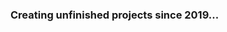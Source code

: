 ### **Creating unfinished projects since 2019...** 

<!---
Aegeanhawk/Aegeanhawk is a ✨ special ✨ repository because its `README.md` (this file) appears on your GitHub profile.
You can click the Preview link to take a look at your changes.
--->
